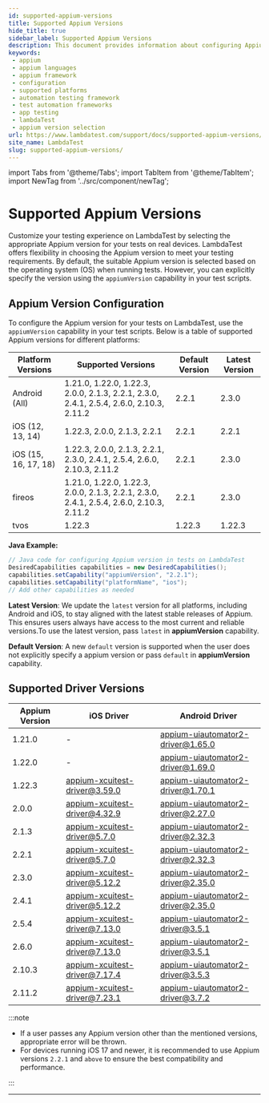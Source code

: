 ```yaml
---
id: supported-appium-versions
title: Supported Appium Versions
hide_title: true
sidebar_label: Supported Appium Versions
description: This document provides information about configuring Appium versions for tests on the LambdaTest platform and also provides list of supported versions.
keywords:
 - appium
 - appium languages
 - appium framework 
 - configuration
 - supported platforms
 - automation testing framework
 - test automation frameworks
 - app testing
 - lambdaTest 
 - appium version selection
url: https://www.lambdatest.com/support/docs/supported-appium-versions/
site_name: LambdaTest
slug: supported-appium-versions/
---
```


import Tabs from '@theme/Tabs';
import TabItem from '@theme/TabItem';
import NewTag from '../src/component/newTag';

<script type="application/ld+json"
      dangerouslySetInnerHTML={{ __html: JSON.stringify({
       "@context": "https://schema.org",
        "@type": "BreadcrumbList",
        "itemListElement": [{
          "@type": "ListItem",
          "position": 1,
          "name": "Home",
          "item": "https://www.lambdatest.com"
        },{
          "@type": "ListItem",
          "position": 2,
          "name": "Support",
          "item": "https://www.lambdatest.com/support/docs/"
        },{
          "@type": "ListItem",
          "position": 3,
          "name": "Languages and Frameworks Supported on HyperExecute ",
          "item": "https://www.lambdatest.com/support/docs/supported-appium-versions/"
        }]
      })
    }}
></script>

# Supported Appium Versions

Customize your testing experience on LambdaTest by selecting the appropriate Appium version for your tests on real devices. LambdaTest offers flexibility in choosing the Appium version to meet your testing requirements. By default, the suitable Appium version is selected based on the operating system (OS) when running tests. However, you can explicitly specify the  version using the `appiumVersion` capability in your test scripts.

## Appium Version Configuration

To configure the Appium version for your tests on LambdaTest, use the `appiumVersion` capability in your test scripts. Below is a table of supported Appium versions for different platforms:


| Platform Versions | Supported Versions                                            | Default Version | Latest Version |
|--------------------|---------------------------------------------------------------|-----------------|----------------|
| Android (All)      | 1.21.0, 1.22.0, 1.22.3, 2.0.0, 2.1.3, 2.2.1, 2.3.0, 2.4.1, 2.5.4, 2.6.0, 2.10.3, 2.11.2 | 2.2.1           | 2.3.0          |
| iOS (12, 13, 14)   | 1.22.3, 2.0.0, 2.1.3, 2.2.1                                   | 2.2.1           | 2.2.1          |
| iOS (15, 16, 17, 18) | 1.22.3, 2.0.0, 2.1.3, 2.2.1, 2.3.0, 2.4.1, 2.5.4, 2.6.0, 2.10.3, 2.11.2 | 2.2.1           | 2.3.0          |
| fireos             | 1.21.0, 1.22.0, 1.22.3, 2.0.0, 2.1.3, 2.2.1, 2.3.0, 2.4.1, 2.5.4, 2.6.0, 2.10.3, 2.11.2 | 2.2.1           | 2.3.0          |
| tvos               | 1.22.3                                                        | 1.22.3          | 1.22.3         |


**Java Example:** 
```java
// Java code for configuring Appium version in tests on LambdaTest
DesiredCapabilities capabilities = new DesiredCapabilities();
capabilities.setCapability("appiumVersion", "2.2.1");
capabilities.setCapability("platformName", "ios");
// Add other capabilities as needed
```

**Latest Version**: We update the `latest` version for all platforms, including Android and iOS, to stay aligned with the latest stable releases of Appium. This ensures users always have access to the most current and reliable versions.To use the latest version, pass `latest` in **appiumVersion** capability.

**Default Version**: A new `default` version is supported when the user does not explicitly specify a appium version or pass `default` in **appiumVersion** capability.


## Supported Driver Versions 

| Appium Version | iOS Driver                            | Android Driver                        |
|----------------|---------------------------------------|---------------------------------------|
| 1.21.0         | -                                     | appium-uiautomator2-driver@1.65.0     |
| 1.22.0         | -                                     | appium-uiautomator2-driver@1.69.0     |
| 1.22.3         | appium-xcuitest-driver@3.59.0         | appium-uiautomator2-driver@1.70.1     |
| 2.0.0          | appium-xcuitest-driver@4.32.9         | appium-uiautomator2-driver@2.27.0     |
| 2.1.3          | appium-xcuitest-driver@5.7.0          | appium-uiautomator2-driver@2.32.3     |
| 2.2.1          | appium-xcuitest-driver@5.7.0          | appium-uiautomator2-driver@2.32.3     |
| 2.3.0          | appium-xcuitest-driver@5.12.2         | appium-uiautomator2-driver@2.35.0     |
| 2.4.1          | appium-xcuitest-driver@5.12.2         | appium-uiautomator2-driver@2.35.0     |
| 2.5.4          | appium-xcuitest-driver@7.13.0         | appium-uiautomator2-driver@3.5.1      |
| 2.6.0          | appium-xcuitest-driver@7.13.0         | appium-uiautomator2-driver@3.5.1      |
| 2.10.3         | appium-xcuitest-driver@7.17.4         | appium-uiautomator2-driver@3.5.3      |
| 2.11.2         | appium-xcuitest-driver@7.23.1         | appium-uiautomator2-driver@3.7.2      |

:::note 

- If a user passes any Appium version other than the mentioned versions, appropriate error will be thrown.
- For devices running iOS 17 and newer, it is recommended to use Appium versions `2.2.1` and `above` to ensure the best compatibility and performance.

:::

---